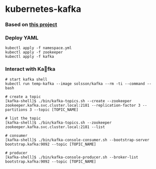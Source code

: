 
# kubernetes-kafka
### Based on [this project](https://github.com/Yolean/kubernetes-kafka)

### Deploy YAML
```
kubectl apply -f namespace.yml
kubectl apply -f zookeeper
kubectl apply -f kafka
```

### Interact with Kafka
```
# start kafka shell
kubectl run temp-kafka --image solsson/kafka --rm -ti --command -- bash

# create a topic
[kafka-shell]$ ./bin/kafka-topics.sh --create --zookeeper zookeeper.kafka.svc.cluster.local:2181 --replication-factor 3 --partitions 3 --topic [TOPIC_NAME]

# list the topic
[kafka-shell]$ ./bin/kafka-topics.sh --zookeeper zookeeper.kafka.svc.cluster.local:2181 --list

# consumer
[kafka-shell]$ ./bin/kafka-console-consumer.sh --bootstrap-server bootstrap.kafka:9092 --topic [TOPIC_NAME]

# producer
[kafka-shell]$ ./bin/kafka-console-producer.sh --broker-list bootstrap.kafka:9092 --topic [TOPIC_NAME]
```